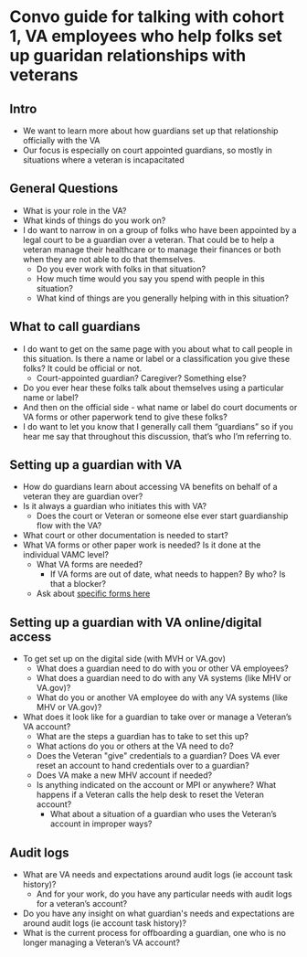 # Convo guide for talking with cohort 1, VA employees who help folks set up guaridan relationships with veterans

## Intro
* We want to learn more about how guardians set up that relationship officially with the VA
* Our focus is especially on court appointed guardians, so mostly in situations where a veteran is incapacitated
  
## General Questions

* What is your role in the VA?   
* What kinds of things do you work on?  
* I do want to narrow in on a group of folks who have been appointed by a legal court to be a guardian over a veteran. That could be to help a veteran manage their healthcare or to manage their finances or both when they are not able to do that themselves.  
  * Do you ever work with folks in that situation?  
  * How much time would you say you spend with people in this situation?  
  * What kind of things are you generally helping with in this situation?

## What to call guardians

* I do want to get on the same page with you about what to call people in this situation. Is there a name or label or a classification you give these folks? It could be official or not.  
  * Court-appointed guardian? Caregiver? Something else?  
* Do you ever hear these folks talk about themselves using a particular name or label?  
* And then on the official side \- what name or label do court documents or VA forms or other paperwork tend to give these folks?  
* I do want to let you know that I generally call them “guardians” so if you hear me say that throughout this discussion, that’s who I’m referring to.

## Setting up a guardian with VA

* How do guardians learn about accessing VA benefits on behalf of a veteran they are guardian over?  
* Is it always a guardian who initiates this with VA?   
  * Does the court or Veteran or someone else ever start guardianship flow with the VA?  
* What court or other documentation is needed to start?  
* What VA forms or other paper work is needed? Is it done at the individual VAMC level?  
  * What VA forms are needed?  
    * If VA forms are out of date, what needs to happen? By who? Is that a blocker?  
  * Ask about [specific forms here](https://github.com/department-of-veterans-affairs/va.gov-team/blob/master/products/identity/Research/2024-11%20Guardian%20access/delegate%20related%20forms.md)

## Setting up a guardian with VA online/digital access

* To get set up on the digital side (with MVH or VA.gov)  
  * What does a guardian need to do with you or other VA employees?  
  * What does a guardian need to do with any VA systems (like MHV or VA.gov)?  
  * What do you or another VA employee do with any VA systems (like MHV or VA.gov)?  
* What does it look like for a guardian to take over or manage a Veteran’s VA account?  
  * What are the steps a guardian has to take to set this up?  
  * What actions do you or others at the VA need to do?  
  * Does the Veteran "give" credentials to a guardian? Does VA ever reset an account to hand credentials over to a guardian?  
  * Does VA make a new MHV account if needed?  
  * Is anything indicated on the account or MPI or anywhere? What happens if a Veteran calls the help desk to reset the Veteran account?  
    * What about a situation of a guardian who uses the Veteran’s account in improper ways?

## Audit logs

* What are VA needs and expectations around audit logs (ie account task history)?  
  * And for your work, do you have any particular needs with audit logs for a veteran’s account?  
* Do you have any insight on what guardian's needs and expectations are around audit logs (ie account task history)?  
* What is the current process for offboarding a guardian, one who is no longer managing a Veteran’s VA account?
